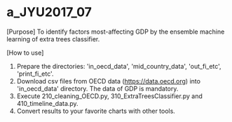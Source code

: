# a_JYU2017_07

[Purpose]
To identify factors most-affecting GDP by the ensemble machine learning of extra trees classifier.

[How to use]
1. Prepare the directories: 'in_oecd_data', 'mid_country_data', 'out_fi_etc', 'print_fi_etc'.
2. Download csv files from OECD data (https://data.oecd.org) into 'in_oecd_data' directory.
   The data of GDP is mandatory.
3. Execute 210_cleaning_OECD.py, 310_ExtraTreesClassifier.py and 410_timeline_data.py.
4. Convert results to your favorite charts with other tools.
